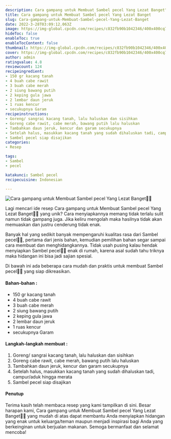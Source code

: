 ```yaml
---
description: Cara gampang untuk Membuat Sambel pecel Yang Lezat Banget"
title: Cara gampang untuk Membuat Sambel pecel Yang Lezat Banget
slug: Cara-gampang-untuk-Membuat-Sambel-pecel-Yang-Lezat-Banget
date: 2022-3-28T03:09:12.063Z
image: https://img-global.cpcdn.com/recipes/c832fb90b1042346/400x400cq70/photo.jpg
hideToc: false
enableToc: true
enableTocContent: false
thumbnail: https://img-global.cpcdn.com/recipes/c832fb90b1042346/400x400cq70/photo.jpg
cover: https://img-global.cpcdn.com/recipes/c832fb90b1042346/400x400cq70/photo.jpg
author: admin
ratingvalue: 4.8
reviewcount: 124
recipeingredient:
- 150 gr kacang tanah
- 4 buah cabe rawit
- 3 buah cabe merah
- 2 siung bawang putih
- 2 keping gula jawa
- 2 lembar daun jeruk
- 1 ruas kencur
- secukupnya Garam
recipeinstructions:
- Goreng/ sangrai kacang tanah, lalu haluskan dan sisihkan
- Goreng cabe rawit, cabe merah, bawang putih lalu haluskan
- Tambahkan daun jeruk, kencur dan garam secukupnya
- Setelah halus, masukkan kacang tanah yang sudah dihaluskan tadi, campur/aduk hingga merata
- Sambel pecel siap disajikan
categories:
- Resep

tags:
- Sambel
- pecel

katakunci: Sambel pecel
recipecuisine: Indonesian

---
```


![Cara gampang untuk Membuat Sambel pecel Yang Lezat Banget👩‍🍳](https://img-global.cpcdn.com/recipes/c832fb90b1042346/400x400cq70/photo.jpg)

Lagi mencari ide resep Cara gampang untuk Membuat Sambel pecel Yang Lezat Banget👩‍🍳 yang unik? Cara menyiapkannya memang tidak terlalu sulit namun tidak gampang juga. Jika keliru mengolah maka hasilnya tidak akan memuaskan dan justru cenderung tidak enak.

Banyak hal yang sedikit banyak mempengaruhi kualitas rasa dari Sambel pecel👩‍🍳, pertama dari jenis bahan, kemudian pemilihan bahan segar sampai cara membuat dan menghidangkannya. Tidak usah pusing kalau hendak menyiapkan Sambel pecel👩‍🍳 enak di rumah, karena asal sudah tahu triknya maka hidangan ini bisa jadi sajian spesial.

Di bawah ini ada beberapa cara mudah dan praktis untuk membuat Sambel pecel👩‍🍳 yang siap dikreasikan.

<!--inarticleads1-->

#### Bahan-bahan :

- 150 gr kacang tanah
- 4 buah cabe rawit
- 3 buah cabe merah
- 2 siung bawang putih
- 2 keping gula jawa
- 2 lembar daun jeruk
- 1 ruas kencur
- secukupnya Garam

<!--inarticleads2-->

#### Langkah-langkah membuat :

1. Goreng/ sangrai kacang tanah, lalu haluskan dan sisihkan
1. Goreng cabe rawit, cabe merah, bawang putih lalu haluskan
1. Tambahkan daun jeruk, kencur dan garam secukupnya
1. Setelah halus, masukkan kacang tanah yang sudah dihaluskan tadi, campur/aduk hingga merata
1. Sambel pecel siap disajikan

#### Penutup

Terima kasih telah membaca resep yang kami tampilkan di sini. Besar harapan kami, Cara gampang untuk Membuat Sambel pecel Yang Lezat Banget👩‍🍳 yang mudah di atas dapat membantu Anda menyiapkan hidangan yang enak untuk keluarga/teman maupun menjadi inspirasi bagi Anda yang berkeinginan untuk berjualan makanan. Semoga bermanfaat dan selamat mencoba!